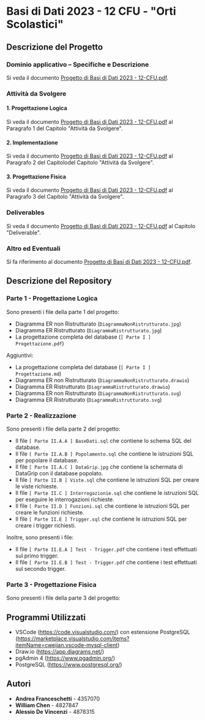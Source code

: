 # Basi di Dati 2023 - 12 CFU - "Orti Scolastici"

## Descrizione del Progetto

### Dominio applicativo – Specifiche e Descrizione

Si veda il documento [Progetto di Basi di Dati 2023 - 12-CFU.pdf](Specifiche.pdf).

### Attività da Svolgere

#### 1. Progettazione Logica

Si veda il documento [Progetto di Basi di Dati 2023 - 12-CFU.pdf](Specifiche.pdf) al Paragrafo 1 del Capitolo "Attività da Svolgere".

#### 2. Implementazione

Si veda il documento [Progetto di Basi di Dati 2023 - 12-CFU.pdf](Specifiche.pdf) al Paragrafo 2 del Capitolodel Capitolo "Attività da Svolgere".

#### 3. Progettazione Fisica

Si veda il documento [Progetto di Basi di Dati 2023 - 12-CFU.pdf](Specifiche.pdf) al Paragrafo 3 del Capitolo "Attività da Svolgere".

### Deliverables

Si veda il documento [Progetto di Basi di Dati 2023 - 12-CFU.pdf](Specifiche.pdf) al Capitolo "Deliverable".

### Altro ed Eventuali

Si fa riferimento al documento [Progetto di Basi di Dati 2023 - 12-CFU.pdf](Specifiche.pdf).

## Descrizione del Repository

### Parte 1 - Progettazione Logica

Sono presenti i file della parte 1 del progetto:

- Diagramma ER non Ristrutturato (`DiagrammaNonRistrutturato.jpg`)
- Diagramma ER Ristrutturato (`DiagrammaRistrutturato.jpg`)
- La progettazione completa del database (`[ Parte I ] Progettazione.pdf`)

Aggiuntivi:

- La progettazione completa del database (`[ Parte I ] Progettazione.md`)
- Diagramma ER non Ristrutturato (`DiagrammaNonRistrutturato.drawio`)
- Diagramma ER Ristrutturato (`DiagrammaRistrutturato.drawio`)
- Diagramma ER non Ristrutturato (`DiagrammaNonRistrutturato.svg`)
- Diagramma ER Ristrutturato (`DiagrammaRistrutturato.svg`)

### Parte 2 - Realizzazione

Sono presenti i file della parte 2 del progetto:

- Il file `[ Parte II.A.A ] BaseDati.sql` che contiene lo schema SQL del database.
- Il file `[ Parte II.A.B ] Popolamento.sql` che contiene le istruzioni SQL per popolare il database.
- Il file `[ Parte II.A.C ] DataGrip.jpg` che contiene la schermata di DataGrip con il database popolato.
- Il file `[ Parte II.B ] Viste.sql` che contiene le istruzioni SQL per creare le viste richieste.
- Il file `[ Parte II.C ] Interrogazionie.sql` che contiene le istruzioni SQL per eseguire le interrogazioni richieste.
- Il file `[ Parte II.D ] Funzioni.sql` che contiene le istruzioni SQL per creare le funzioni richieste.
- Il file `[ Parte II.E ] Trigger.sql` che contiene le istruzioni SQL per creare i trigger richiesti.

Inoltre, sono presenti i file:

- Il file `[ Parte II.E.A ] Test - Trigger.pdf` che contiene i test effettuati sul primo trigger.
- Il file `[ Parte II.E.B ] Test - Trigger.pdf` che contiene i test effettuati sul secondo trigger.

### Parte 3 - Progettazione Fisica

Sono presenti i file della parte 3 del progetto:

## Programmi Utilizzati

- VSCode (https://code.visualstudio.com/) con estensione PostgreSQL (https://marketplace.visualstudio.com/items?itemName=cweijan.vscode-mysql-client)
- Draw.io (https://app.diagrams.net/)
- pgAdmin 4 (https://www.pgadmin.org/)
- PostgreSQL (https://www.postgresql.org/)

## Autori

- **Andrea Franceschetti** - 4357070
- **William Chen** - 4827847
- **Alessio De Vincenzi** - 4878315
